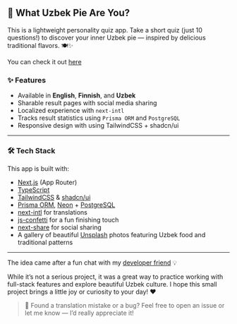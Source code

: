 ## 🥟 What Uzbek Pie Are You?

This is a lightweight personality quiz app. Take a short quiz (just 10 questions!) to discover your inner Uzbek pie — inspired by delicious traditional flavors. 🍽️✨

You can check it out [here](https://uzbek-pie-quiz.vercel.app)

### ✨ Features

- Available in **English**, **Finnish**, and **Uzbek**
- Sharable result pages with social media sharing
- Localized experience with `next-intl`
- Tracks result statistics using `Prisma ORM` and `PostgreSQL`
- Responsive design with using TailwindCSS + shadcn/ui

---

### 🛠 Tech Stack

This app is built with:

- [Next.js](https://nextjs.org/) (App Router)
- [TypeScript](https://www.typescriptlang.org/)
- [TailwindCSS](https://tailwindcss.com/) & [shadcn/ui](https://ui.shadcn.com/)
- [Prisma ORM](https://www.prisma.io/), [Neon](https://neon.tech/) + [PostgreSQL](https://www.postgresql.org/)
- [next-intl](https://next-intl.dev/) for translations
- [js-confetti](https://www.npmjs.com/package/js-confetti) for a fun finishing touch
- [next-share](https://www.npmjs.com/package/next-share) for social sharing
- A gallery of beautiful [Unsplash](https://unsplash.com/) photos featuring Uzbek food and traditional patterns

---

The idea came after a fun chat with my [developer friend](https://github.com/EvgenijHyva) 💡

While it’s not a serious project, it was a great way to practice working with full-stack features and explore beautiful Uzbek culture. I hope this small project brings a little joy or curiosity to your day! ❤️

> 💬 Found a translation mistake or a bug? Feel free to open an issue or let me know — I’d really appreciate it!
